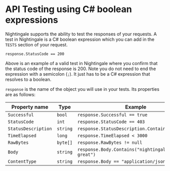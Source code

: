 # API Testing using C# boolean expressions

Nightingale supports the ability to test the responses of your requests. A test in Nightingale is a C# boolean expression which you can add in the `TESTS` section of your request. 

`response.StatusCode == 200`

Above is an example of a valid test in Nightingale where you confirm that the status code of the response is 200. Note you do not need to end the expression with a semicolon (`;`). It just has to be a C# expression that resolves to a boolean.

`response` is the name of the object you will use in your tests. Its properties are as follows:

Property name | Type | Example
--- | --- | ---
`Successful` | `bool` | `response.Successful == true`
`StatusCode` | `int` | `response.StatusCode == 403`
`StatusDescription` | `string` | `response.StatusDescription.Contains("foobar")`
`TimeElapsed` | `long` | `response.TimeElapsed < 3000`
`RawBytes` | `byte[]` | `response.RawBytes != null`
`Body` | `string` | `response.Body.Contains("nightingale is great")`
`ContentType` | `string` | `response.Body == "application/json"`

